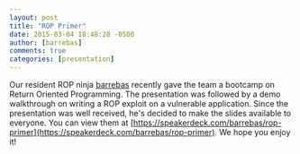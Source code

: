 ```yaml
---
layout: post
title: "ROP Primer"
date: 2015-03-04 18:48:28 -0500
author: [barrebas]
comments: true
categories: [presentation]
---
```


Our resident ROP ninja [barrebas](https://twitter.com/barrebas) recently gave the team a bootcamp on Return Oriented Programming. The presentation was followed by a demo walkthrough on writing a ROP exploit on a vulnerable application. Since the presentation was well received, he's decided to make the slides available to everyone. You can view them at [https://speakerdeck.com/barrebas/rop-primer](https://speakerdeck.com/barrebas/rop-primer). We hope you enjoy it!
